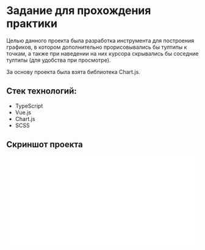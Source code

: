 # Задание для прохождения практики

Целью данного проекта была разработка инструмента для построения графиков, в котором дополнительно прорисовывались бы тултипы к точкам, а также при наведении на них курсора скрывались бы соседние тултипы (для удобства при просмотре).

За основу проекта была взята библиотека Chart.js.

## Стек технологий:
- TypeScript
- Vue.js
- Chart.js
- SCSS

## Скриншот проекта
<img alt="Скриншот графика" src="./src/assets/images/chart-screen.png"/>
